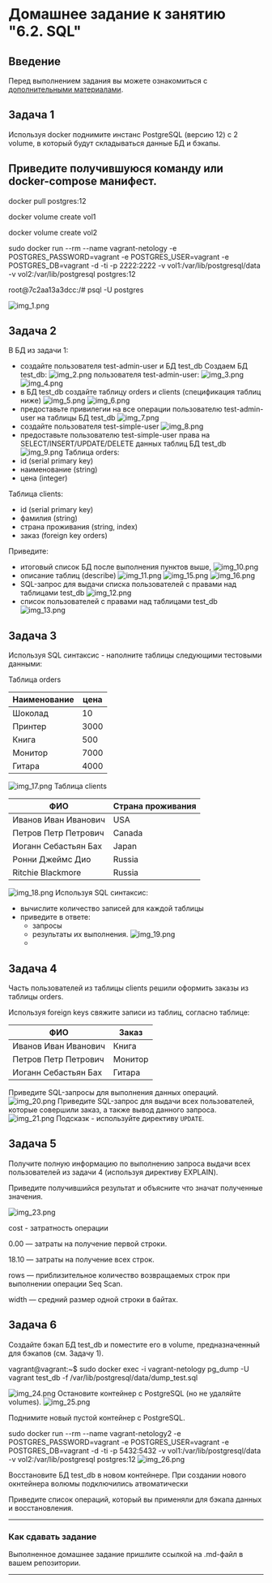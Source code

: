 # Домашнее задание к занятию "6.2. SQL"

## Введение

Перед выполнением задания вы можете ознакомиться с 
[дополнительными материалами](https://github.com/netology-code/virt-homeworks/tree/master/additional/README.md).

## Задача 1

Используя docker поднимите инстанс PostgreSQL (версию 12) c 2 volume, 
в который будут складываться данные БД и бэкапы.

Приведите получившуюся команду или docker-compose манифест.
---

docker pull postgres:12

docker volume create vol1

docker volume create vol2

sudo docker run --rm --name vagrant-netology -e POSTGRES_PASSWORD=vagrant -e POSTGRES_USER=vagrant -e POSTGRES_DB=vagrant -d -ti -p 2222:2222 -v vol1:/var/lib/postgresql/data -v vol2:/var/lib/postgresql postgres:12

root@7c2aa13a3dcc:/#  psql -U postgres

![img_1.png](img_1.png)
## Задача 2

В БД из задачи 1: 
- создайте пользователя test-admin-user и БД test_db
Создаем БД test_db:
![img_2.png](img_2.png)
пользователя test-admin-user:
![img_3.png](img_3.png)
![img_4.png](img_4.png)
- в БД test_db создайте таблицу orders и clients (спeцификация таблиц ниже)
![img_5.png](img_5.png)
![img_6.png](img_6.png)
- предоставьте привилегии на все операции пользователю test-admin-user на таблицы БД test_db
![img_7.png](img_7.png)
- создайте пользователя test-simple-user 
![img_8.png](img_8.png)
- предоставьте пользователю test-simple-user права на SELECT/INSERT/UPDATE/DELETE данных таблиц БД test_db
![img_9.png](img_9.png)
Таблица orders:
- id (serial primary key)
- наименование (string)
- цена (integer)

Таблица clients:
- id (serial primary key)
- фамилия (string)
- страна проживания (string, index)
- заказ (foreign key orders)

Приведите:
- итоговый список БД после выполнения пунктов выше,
![img_10.png](img_10.png)
- описание таблиц (describe)
![img_11.png](img_11.png)
![img_15.png](img_15.png)
![img_16.png](img_16.png)
- SQL-запрос для выдачи списка пользователей с правами над таблицами test_db
![img_12.png](img_12.png)
- список пользователей с правами над таблицами test_db
![img_13.png](img_13.png)

## Задача 3

Используя SQL синтаксис - наполните таблицы следующими тестовыми данными:

Таблица orders

|Наименование|цена|
|------------|----|
|Шоколад| 10 |
|Принтер| 3000 |
|Книга| 500 |
|Монитор| 7000|
|Гитара| 4000|
![img_17.png](img_17.png)
Таблица clients

|ФИО|Страна проживания|
|------------|----|
|Иванов Иван Иванович| USA |
|Петров Петр Петрович| Canada |
|Иоганн Себастьян Бах| Japan |
|Ронни Джеймс Дио| Russia|
|Ritchie Blackmore| Russia|
![img_18.png](img_18.png)
Используя SQL синтаксис:
- вычислите количество записей для каждой таблицы 
- приведите в ответе:
    - запросы 
    - результаты их выполнения.
![img_19.png](img_19.png)
    - 
## Задача 4

Часть пользователей из таблицы clients решили оформить заказы из таблицы orders.

Используя foreign keys свяжите записи из таблиц, согласно таблице:

|ФИО|Заказ|
|------------|----|
|Иванов Иван Иванович| Книга |
|Петров Петр Петрович| Монитор |
|Иоганн Себастьян Бах| Гитара |

Приведите SQL-запросы для выполнения данных операций.
![img_20.png](img_20.png)
Приведите SQL-запрос для выдачи всех пользователей, которые совершили заказ, а также вывод данного запроса.
 ![img_21.png](img_21.png)
Подсказк - используйте директиву `UPDATE`.

## Задача 5

Получите полную информацию по выполнению запроса выдачи всех пользователей из задачи 4 
(используя директиву EXPLAIN).

Приведите получившийся результат и объясните что значат полученные значения.

![img_23.png](img_23.png)

cost - затратность операции

0.00 — затраты на получение первой строки.

18.10 — затраты на получение всех строк.

rows — приблизительное количество возвращаемых строк при выполнении операции Seq Scan. 

width — средний размер одной строки в байтах.
## Задача 6

Создайте бэкап БД test_db и поместите его в volume, предназначенный для бэкапов (см. Задачу 1).

vagrant@vagrant:~$ sudo docker exec -i vagrant-netology pg_dump -U vagrant test_db -f /var/lib/postgresql/data/dump_test.sql

![img_24.png](img_24.png)
Остановите контейнер с PostgreSQL (но не удаляйте volumes).
![img_25.png](img_25.png)

Поднимите новый пустой контейнер с PostgreSQL.

 sudo docker run --rm --name vagrant-netology2 -e POSTGRES_PASSWORD=vagrant -e POSTGRES_USER=vagrant -e POSTGRES_DB=vagrant -d -ti -p 5432:5432 -v vol1:/var/lib/postgresql/data -v vol2:/var/lib/postgresql postgres:12
![img_26.png](img_26.png)


Восстановите БД test_db в новом контейнере.
При создании нового окнтейнера волюмы подключились атвоматически


Приведите список операций, который вы применяли для бэкапа данных и восстановления. 

---

### Как cдавать задание

Выполненное домашнее задание пришлите ссылкой на .md-файл в вашем репозитории.

---

